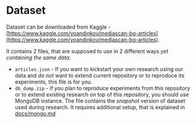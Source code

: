 # Dataset

Dataset can be downloaded from Kaggle - [https://www.kaggle.com/yoandinkov/mediascan-bg-articles](https://www.kaggle.com/yoandinkov/mediascan-bg-articles). 

It contains 2 files, that are supposed to use in 2 different ways _yet containing the same data_:
- `articles.json` - If you want to kickstart your own research using our data and _do not_ want to extend current repository or to reproduce its experiments, this file is for you.
- `db_dump.zip` - if you plan to reproduce experiments from this repository or to extend existing research on top of this repository, you should use MongoDB instance. The file contains the _snapshot_ version of dataset used during research. It requires additional setup, that is explained in [docs/mongo.md](/docs/mongo.md)
